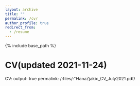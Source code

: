 ```yaml
---
layout: archive
title: ""
permalink: /cv/
author_profile: true
redirect_from:
  - /resume
---
```


{% include base_path %}

CV(updated 2021-11-24)
===
 CV:
    output: true
    permalink: /:files/:"HanaZjakic_CV_July2021.pdf/
